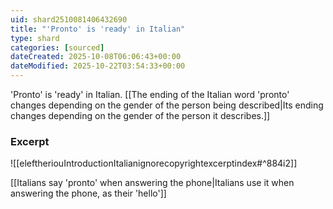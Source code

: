 ```yaml
---
uid: shard2510081406432690
title: "'Pronto' is 'ready' in Italian"
type: shard
categories: [sourced]
dateCreated: 2025-10-08T06:06:43+00:00
dateModified: 2025-10-22T03:54:33+00:00
---
```

'Pronto' is 'ready' in Italian. [[The ending of the Italian word 'pronto' changes depending on the gender of the person being described|Its ending changes depending on the gender of the person it describes.]]
### Excerpt
![[eleftheriouIntroductionItalianignorecopyrightexcerptindex#^884i2]]

[[Italians say 'pronto' when answering the phone|Italians use it when answering the phone, as their 'hello']]

